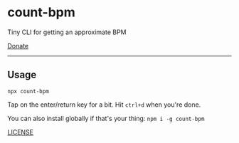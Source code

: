 # count-bpm

Tiny CLI for getting an approximate BPM

[Donate](https://ko-fi.com/zacanger)

--------

## Usage

`npx count-bpm`

Tap on the enter/return key for a bit. Hit `ctrl+d` when you're done.

You can also install globally if that's your thing: `npm i -g count-bpm`

[LICENSE](./LICENSE.md)
